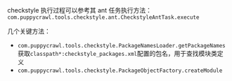 checkstyle 执行过程可以参考其 ant 任务执行方法：`com.puppycrawl.tools.checkstyle.ant.CheckstyleAntTask.execute`

几个关键方法：
- `com.puppycrawl.tools.checkstyle.PackageNamesLoader.getPackageNames`
    获取`classpath*:checkstyle_packages.xml`配置的包名，用于查找模块类定义
- `com.puppycrawl.tools.checkstyle.PackageObjectFactory.createModule`
